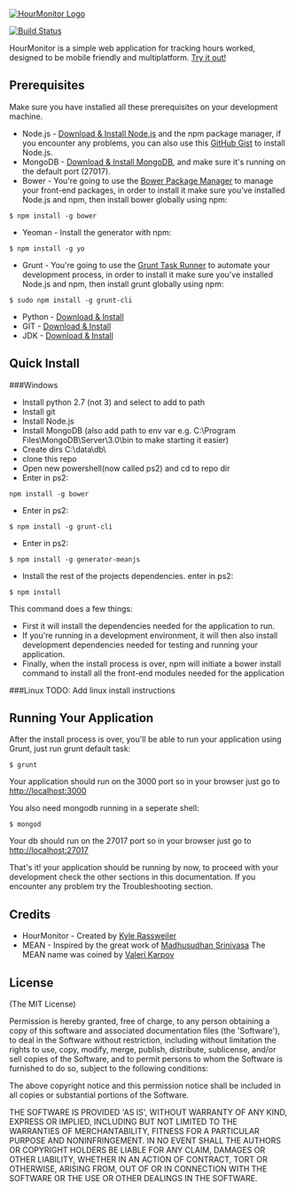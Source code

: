 [![HourMonitor Logo](http://kylerassweiler.com/media/img/HourMonitor/logo.png)](http://hourmonitor.azurewebsites.net)

[![Build Status](https://travis-ci.org/rassweiler/HourMonitor-MEAN.svg?branch=master)](https://travis-ci.org/rassweiler/HourMonitor-MEAN)

HourMonitor is a simple web application for tracking hours worked, designed to be mobile friendly and multiplatform. [Try it out!](http://hourmonitor.azurewebsites.net/#!/)

## Prerequisites
Make sure you have installed all these prerequisites on your development machine.
* Node.js - [Download & Install Node.js](https://nodejs.org/en/download/) and the npm package manager, if you encounter any problems, you can also use this [GitHub Gist](https://gist.github.com/isaacs/579814) to install Node.js.
* MongoDB - [Download & Install MongoDB](http://www.mongodb.org/downloads), and make sure it's running on the default port (27017).
* Bower - You're going to use the [Bower Package Manager](http://bower.io/) to manage your front-end packages, in order to install it make sure you've installed Node.js and npm, then install bower globally using npm:

```
$ npm install -g bower
```

* Yeoman - Install the generator with npm:

```
$ npm install -g yo
```

* Grunt - You're going to use the [Grunt Task Runner](http://gruntjs.com/) to automate your development process, in order to install it make sure you've installed Node.js and npm, then install grunt globally using npm:

```
$ sudo npm install -g grunt-cli
```

* Python - [Download & Install](https://www.python.org/downloads/)
* GIT - [Download & Install](https://git-scm.com/downloads)
* JDK - [Download & Install](http://www.oracle.com/technetwork/java/javase/downloads/jdk8-downloads-2133151.html)

## Quick Install

###Windows
- Install python 2.7 (not 3) and select to add to path
- Install git
- Install Node.js
- Install MongoDB (also add path to env var e.g. C:\Program Files\MongoDB\Server\3.0\bin to make starting it easier)
- Create dirs C:\data\db\
- clone this repo
- Open new powershell(now called ps2) and cd to repo dir
- Enter in ps2:
```
npm install -g bower
```
- Enter in ps2:
```
$ npm install -g grunt-cli
```
- Enter in ps2:
```
$ npm install -g generator-meanjs
```
- Install the rest of the projects dependencies. enter in ps2:
```
$ npm install
```
This command does a few things:
* First it will install the dependencies needed for the application to run.
* If you're running in a development environment, it will then also install development dependencies needed for testing and running your application.
* Finally, when the install process is over, npm will initiate a bower install command to install all the front-end modules needed for the application

###Linux
TODO: Add linux install instructions

## Running Your Application
After the install process is over, you'll be able to run your application using Grunt, just run grunt default task:

```
$ grunt
```

Your application should run on the 3000 port so in your browser just go to [http://localhost:3000](http://localhost:3000)

You also need mongodb running in a seperate shell:

```
$ mongod
```
Your db should run on the 27017 port so in your browser just go to [http://localhost:27017](http://localhost:27017)

                            
That's it! your application should be running by now, to proceed with your development check the other sections in this documentation. 
If you encounter any problem try the Troubleshooting section.

## Credits
- HourMonitor - Created by [Kyle Rassweiler](http://www.kylerassweiler.com)
- MEAN - Inspired by the great work of [Madhusudhan Srinivasa](https://github.com/madhums/)
The MEAN name was coined by [Valeri Karpov](http://blog.mongodb.org/post/49262866911/the-mean-stack-mongodb-expressjs-angularjs-and)

## License
(The MIT License)

Permission is hereby granted, free of charge, to any person obtaining
a copy of this software and associated documentation files (the
'Software'), to deal in the Software without restriction, including
without limitation the rights to use, copy, modify, merge, publish,
distribute, sublicense, and/or sell copies of the Software, and to
permit persons to whom the Software is furnished to do so, subject to
the following conditions:

The above copyright notice and this permission notice shall be
included in all copies or substantial portions of the Software.

THE SOFTWARE IS PROVIDED 'AS IS', WITHOUT WARRANTY OF ANY KIND,
EXPRESS OR IMPLIED, INCLUDING BUT NOT LIMITED TO THE WARRANTIES OF
MERCHANTABILITY, FITNESS FOR A PARTICULAR PURPOSE AND NONINFRINGEMENT.
IN NO EVENT SHALL THE AUTHORS OR COPYRIGHT HOLDERS BE LIABLE FOR ANY
CLAIM, DAMAGES OR OTHER LIABILITY, WHETHER IN AN ACTION OF CONTRACT,
TORT OR OTHERWISE, ARISING FROM, OUT OF OR IN CONNECTION WITH THE
SOFTWARE OR THE USE OR OTHER DEALINGS IN THE SOFTWARE.

